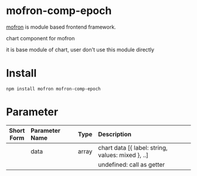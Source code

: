 # mofron-comp-epoch
[mofron](https://mofron.github.io/mofron/) is module based frontend framework.

chart component for mofron

it is base module of chart, user don't use this module directly


# Install
```
npm install mofron mofron-comp-epoch
```

# Parameter

| Short<br>Form | Parameter Name | Type | Description |
|:-------------:|:---------------|:-----|:------------|
| | data | array | chart data [{ label: string, values: mixed  }, ..] |
| | | | undefined: call as getter |

